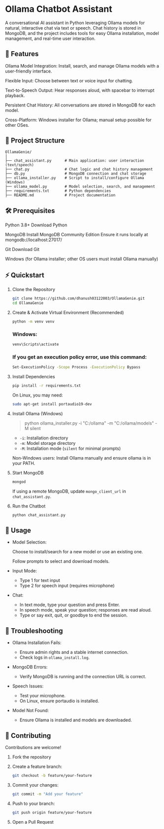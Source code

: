 # Ollama Chatbot Assistant

A conversational AI assistant in Python leveraging Ollama models for natural, interactive chat via text or speech. Chat history is stored in MongoDB, and the project includes tools for easy Ollama installation, model management, and real-time user interaction.

## 🚀 Features
Ollama Model Integration: Install, search, and manage Ollama models with a user-friendly interface.

Flexible Input: Choose between text or voice input for chatting.

Text-to-Speech Output: Hear responses aloud, with spacebar to interrupt playback.

Persistent Chat History: All conversations are stored in MongoDB for each model.

Cross-Platform: Windows installer for Ollama; manual setup possible for other OSes.


## 📂 Project Structure

    OllamaGenie/
    │
    ├── chat_assistant.py      # Main application: user interaction (text/speech)
    ├── chat.py                # Chat logic and chat history management
    ├── db.py                  # MongoDB connection and chat storage
    ├── ollama_installer.py    # Script to install/configure Ollama (Windows)
    ├── ollama_model.py        # Model selection, search, and management
    ├── requirements.txt       # Python dependencies
    ├── README.md              # Project documentation


## 🛠 Prerequisites
Python 3.8+
Download Python

MongoDB
Install MongoDB Community Edition
Ensure it runs locally at mongodb://localhost:27017/

Git
Download Git

Windows (for Ollama installer; other OS users must install Ollama manually)

## ⚡️ Quickstart
1. Clone the Repository

    ```bash 
    git clone https://github.com/dhanush03122003/OllamaGenie.git
    cd OllamaGenie
    ```

2. Create & Activate Virtual Environment (Recommended)
    ```bash 
    python -m venv venv
    ```
    ### Windows:
    ```bash 
    venv\Scripts\activate
    ```
    ### If you get an execution policy error, use this command:
    ```bash 
    Set-ExecutionPolicy -Scope Process -ExecutionPolicy Bypass
    ```

3. Install Dependencies
    ```bash 
    pip install -r requirements.txt
    ```

    On Linux, you may need:
    ```bash 
    sudo apt-get install portaudio19-dev
    ```

4. Install Ollama (Windows)
    >python ollama_installer.py -i "C:/ollama" -m "C:/ollama/models" -M silent

    - `-i`: Installation directory
    - `-m`: Model storage directory
    - `-M`: Installation mode (`silent` for minimal prompts)

    Non-Windows users: Install Ollama manually and ensure ollama is in your PATH.

5. Start MongoDB
    ```bash 
    mongod
    ```

    If using a remote MongoDB, update `mongo_client_url` in `chat_assistant.py`.

6. Run the Chatbot
    ```bash 
    python chat_assistant.py
    ```

## 💬 Usage

* Model Selection:

    Choose to install/search for a new model or use an existing one.

    Follow prompts to select and download models.

* Input Mode:
    - Type 1 for text input
    - Type 2 for speech input (requires microphone)

* Chat:
    - In text mode, type your question and press Enter.
    - In speech mode, speak your question; responses are read aloud.
    - Type or say exit, quit, or goodbye to end the session.

## 🧩 Troubleshooting
* Ollama Installation Fails:
    - Ensure admin rights and a stable internet connection.
    - Check logs in `ollama_install.log`.

* MongoDB Errors:
    - Verify MongoDB is running and the connection URL is correct.

* Speech Issues:
    - Test your microphone.
    - On Linux, ensure portaudio is installed.

* Model Not Found:
    - Ensure Ollama is installed and models are downloaded.

## 🤝 Contributing

Contributions are welcome!

1. Fork the repository

2. Create a feature branch:

    ```bash 
    git checkout -b feature/your-feature
    ```

3. Commit your changes:
    ```bash 
    git commit -m "Add your feature"
    ```

4. Push to your branch:
    ```bash 
    git push origin feature/your-feature
    ```

5. Open a Pull Request